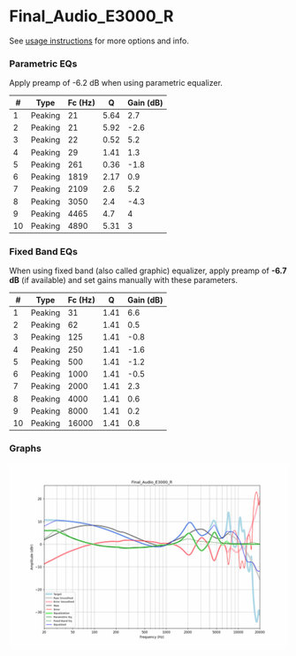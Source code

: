 # Final_Audio_E3000_R
See [usage instructions](https://github.com/jaakkopasanen/AutoEq#usage) for more options and info.

### Parametric EQs
Apply preamp of -6.2 dB when using parametric equalizer.

|   # | Type    |   Fc (Hz) |    Q |   Gain (dB) |
|-----|---------|-----------|------|-------------|
|   1 | Peaking |        21 | 5.64 |         2.7 |
|   2 | Peaking |        21 | 5.92 |        -2.6 |
|   3 | Peaking |        22 | 0.52 |         5.2 |
|   4 | Peaking |        29 | 1.41 |         1.3 |
|   5 | Peaking |       261 | 0.36 |        -1.8 |
|   6 | Peaking |      1819 | 2.17 |         0.9 |
|   7 | Peaking |      2109 | 2.6  |         5.2 |
|   8 | Peaking |      3050 | 2.4  |        -4.3 |
|   9 | Peaking |      4465 | 4.7  |         4   |
|  10 | Peaking |      4890 | 5.31 |         3   |

### Fixed Band EQs
When using fixed band (also called graphic) equalizer, apply preamp of **-6.7 dB** (if available) and set gains manually with these parameters.

|   # | Type    |   Fc (Hz) |    Q |   Gain (dB) |
|-----|---------|-----------|------|-------------|
|   1 | Peaking |        31 | 1.41 |         6.6 |
|   2 | Peaking |        62 | 1.41 |         0.5 |
|   3 | Peaking |       125 | 1.41 |        -0.8 |
|   4 | Peaking |       250 | 1.41 |        -1.6 |
|   5 | Peaking |       500 | 1.41 |        -1.2 |
|   6 | Peaking |      1000 | 1.41 |        -0.5 |
|   7 | Peaking |      2000 | 1.41 |         2.3 |
|   8 | Peaking |      4000 | 1.41 |         0.6 |
|   9 | Peaking |      8000 | 1.41 |         0.2 |
|  10 | Peaking |     16000 | 1.41 |         0.8 |

### Graphs
![](./Final_Audio_E3000_R.png)
